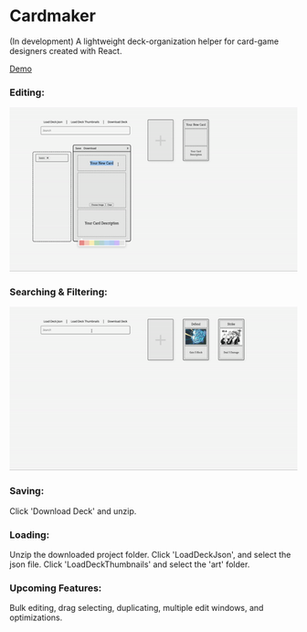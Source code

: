 # Cardmaker
(In development) A lightweight deck-organization helper for card-game designers created with React.

[Demo](https://gilded-buttercream-144786.netlify.app/)

### Editing:

![Editing Demo](/demos/1.gif)

### Searching & Filtering:

![Filtering Demo](/demos/2.gif)

### Saving:

Click 'Download Deck' and unzip.

### Loading:

Unzip the downloaded project folder. Click 'LoadDeckJson', and select the json file. Click 'LoadDeckThumbnails' and select the 'art' folder.

### Upcoming Features:

Bulk editing, drag selecting, duplicating, multiple edit windows, and optimizations.
